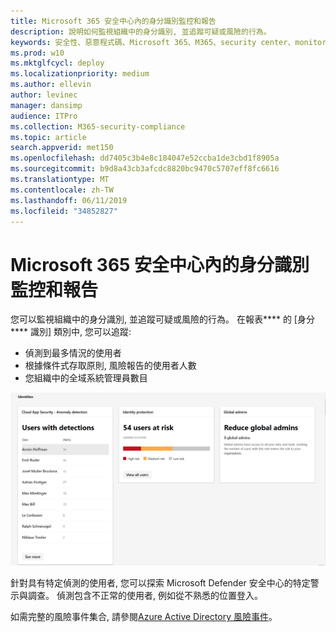 ```yaml
---
title: Microsoft 365 安全中心內的身分識別監控和報告
description: 說明如何監視組織中的身分識別, 並追蹤可疑或風險的行為。
keywords: 安全性、惡意程式碼、Microsoft 365、M365、security center、monitor、report、identity
ms.prod: w10
ms.mktglfcycl: deploy
ms.localizationpriority: medium
ms.author: ellevin
author: levinec
manager: dansimp
audience: ITPro
ms.collection: M365-security-compliance
ms.topic: article
search.appverid: met150
ms.openlocfilehash: dd7405c3b4e8c184047e52ccba1de3cbd1f8905a
ms.sourcegitcommit: b9d8a43cb3afcdc8820bc9470c5707eff8fc6616
ms.translationtype: MT
ms.contentlocale: zh-TW
ms.lasthandoff: 06/11/2019
ms.locfileid: "34852827"
---
```

# <a name="identity-monitoring-and-reporting-in-microsoft-365-security-center"></a>Microsoft 365 安全中心內的身分識別監控和報告

您可以監視組織中的身分識別, 並追蹤可疑或風險的行為。 在報表**** 的 [身分**** 識別] 類別中, 您可以追蹤:

* 偵測到最多情況的使用者
* 根據條件式存取原則, 風險報告的使用者人數
* 您組織中的全域系統管理員數目

![報表的身分識別類別頁面](./media/security-docs/identities.png)

針對具有特定偵測的使用者, 您可以探索 Microsoft Defender 安全中心的特定警示與調查。 偵測包含不正常的使用者, 例如從不熟悉的位置登入。

如需完整的風險事件集合, 請參閱[Azure Active Directory 風險事件](https://docs.microsoft.com/azure/active-directory/reports-monitoring/concept-risk-events)。
